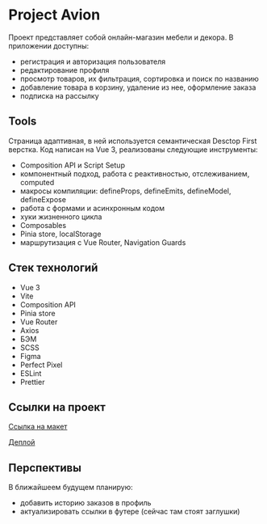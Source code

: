 # Project Avion

Проект представляет собой онлайн-магазин мебели и декора. В приложении доступны:

- регистрация и авторизация пользователя
- редактирование профиля
- просмотр товаров, их фильтрация, сортировка и поиск по названию
- добавление товара в корзину, удаление из нее, оформление заказа
- подписка на рассылку

## Tools

Страница адаптивная, в ней используется семантическая Desctop First верстка. Код написан на Vue 3, реализованы следующие инструменты:

- Сomposition API и Script Setup
- компонентный подход, работа с реактивностью, отслеживанием, computed
- макросы компиляции: defineProps, defineEmits, defineModel, defineExpose
- работа с формами и асинхронным кодом
- хуки жизненного цикла
- Composables
- Pinia store, localStorage
- маршрутизация с Vue Router, Navigation Guards

## Стек технологий

- Vue 3
- Vite
- Composition API
- Pinia store
- Vue Router
- Axios
- БЭМ
- SCSS
- Figma
- Perfect Pixel
- ESLint
- Prettier

## Ссылки на проект

[Ссылка на макет](https://www.figma.com/design/MMsgDyxk277EUjdWH65XQ2/Avion?node-id=119-3383&m=dev&t=EVFD8QVIip9dKf0J-1)

[Деплой](https://avion-shop-seven.vercel.app/)

## Перспективы

В ближайшеем будущем планирую:

- добавить историю заказов в профиль
- актуализировать ссылки в футере (сейчас там стоят заглушки)
